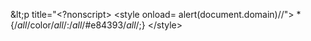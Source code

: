 <nonscript>&amp;lt;p title="&lt;?nonscript&gt;
&lt;style onload= alert(document.domain)//&quot;&gt; *{/*all*/color/*all*/:/*all*/#e84393/*all*/;} &lt;/style&gt;
